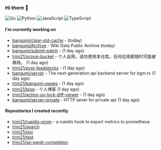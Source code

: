 ### Hi there 👋

![Go](https://img.shields.io/badge/go-%2300ADD8.svg?style=for-the-badge&logo=go&logoColor=white)
![Python](https://img.shields.io/badge/python-3670A0?style=for-the-badge&logo=python&logoColor=ffdd54)
![JavaScript](https://img.shields.io/badge/javascript-%23323330.svg?style=for-the-badge&logo=javascript&logoColor=%23F7DF1E)
![TypeScript](https://img.shields.io/badge/typescript-%23007ACC.svg?style=for-the-badge&logo=typescript&logoColor=white)

#### I'm currently working on

- [bangumi/clear-old-cache](https://github.com/bangumi/clear-old-cache) -  (today)
- [bangumi/Archive](https://github.com/bangumi/Archive) - Wiki Data Public Archive (today)
- [bangumi/submit-patch](https://github.com/bangumi/submit-patch) -  (1 day ago)
- [trim21/scoop-bucket](https://github.com/trim21/scoop-bucket) - 个人自用，请勿使用本仓库。任何应用都随时可能被移除。 (1 day ago)
- [trim21/pypi-feedstocks](https://github.com/trim21/pypi-feedstocks) -  (1 day ago)
- [bangumi/server](https://github.com/bangumi/server) - The next-generation api backend server for bgm.tv (1 day ago)
- [trim21/bangumi-pages](https://github.com/trim21/bangumi-pages) -  (1 day ago)
- [trim21/blog](https://github.com/trim21/blog) - 个人博客 (1 day ago)
- [trim21/action-uv-lock-diff-viewer](https://github.com/trim21/action-uv-lock-diff-viewer) -  (1 day ago)
- [bangumi/server-private](https://github.com/bangumi/server-private) - HTTP sever for private api (1 day ago)

#### Repositories I created recently

- [trim21/rueidis-prom](https://github.com/trim21/rueidis-prom) - a rueidis hook to export metrics to prometheus
- [trim21/search](https://github.com/trim21/search)
- [trim21/pixi](https://github.com/trim21/pixi)
- [trim21/test](https://github.com/trim21/test)
- [trim21/go-pwsh-completion](https://github.com/trim21/go-pwsh-completion)
